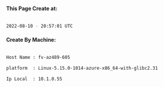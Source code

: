 
   
#### This Page Create at:

```bash

2022-08-10 - 20:57:01 UTC

```

#### Create By Machine:

```bash

Host Name : fv-az489-605

platform  : Linux-5.15.0-1014-azure-x86_64-with-glibc2.31

Ip Local  : 10.1.0.55

```


